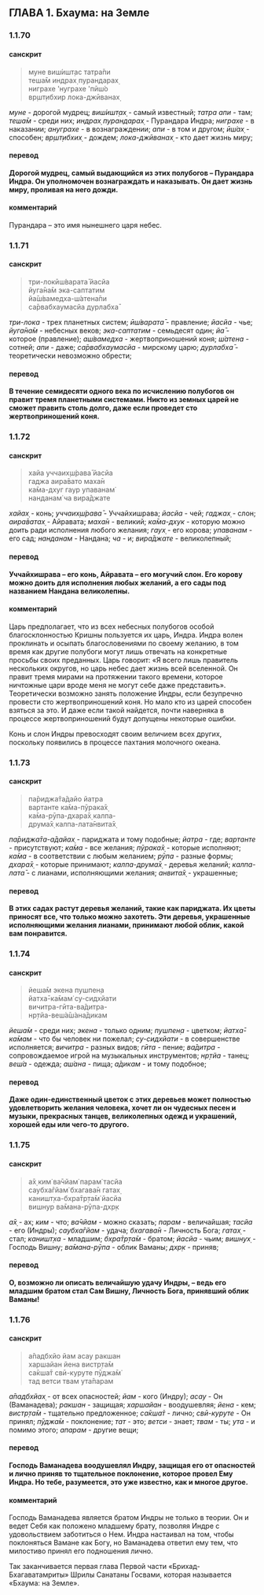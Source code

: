 ## ГЛАВА 1. Бхаума: на Земле

### 1.1.70

#### санскрит

> муне виш́ишт̣ас татра̄пи<br/>
> теша̄м индрах̣ пурандарах̣<br/>
> ниграхе 'нуграхе 'пӣш́о<br/>
> вр̣шт̣ибхир лока-джӣванах̣

_муне_ - дорогой мудрец;
_виш́ишт̣ах̣_ - самый известный;
_татра апи_ - там;
_теша̄м_ - среди них;
_индрах̣ пурандарах̣_ - Пурандара Индра;
_ниграхе_ - в наказании;
_ануграхе_ - в вознаграждении;
_апи_ - в том и другом;
_ӣш́ах̣_ - способен;
_вр̣шт̣ибхих̣_ - дождем;
_лока-джӣванах̣_ - кто дает жизнь миру;

#### перевод

**Дорогой мудрец, самый выдающийся из этих полубогов – Пурандара Индра. Он уполномочен вознаграждать и наказывать. Он дает жизнь миру, проливая на него дожди.**

#### комментарий

Пурандара – это имя нынешнего царя небес.

### 1.1.71

#### санскрит

> три-локӣш́варата̄ йасйа<br/>
> йуга̄на̄м эка-саптатим<br/>
> йа̄ш́вамедха-ш́атена̄пи<br/>
> са̄рвабхаумасйа дурлабха̄

_три-лока_ - трех планетных систем;
_ӣш́варата̄_ - правление;
_йасйа_ - чье;
_йуга̄на̄м_ - небесных веков;
_эка-саптатим_ - семьдесят один;
_йа̄_ - которое (правление);
_аш́вамедха_ - жертвоприношений коня;
_ш́атена_ - сотней;
_апи_ - даже;
_са̄рвабхаумасйа_ - мирскому царю;
_дурлабха̄_ - теоретически невозможно обрести;

#### перевод

**В течение семидесяти одного века по исчислению полубогов он правит тремя планетными системами. Никто из земных царей не сможет править столь долго, даже если проведет сто жертвоприношений коня.**

### 1.1.72

#### санскрит

> хайа уччаих̣ш́рава̄ йасйа<br/>
> гаджа аира̄вато маха̄н<br/>
> ка̄ма-дхуг гаур упаванам̇<br/>
> нанданам̇ ча вира̄джате

_хайах̣_ - конь;
_уччаих̣ш́рава̄_ - Уччайхишрава;
_йасйа_ - чей;
_гаджах̣_ - слон;
_аира̄ватах̣_ - Айравата;
_маха̄н_ - великий;
_ка̄ма-дхук_ - которую можно доить ради исполнения любого желания;
_гаух̣_ - его корова;
_упаванам_ - его сад;
_нанданам_ - Нандана;
_ча_ - и;
_вира̄джате_ - великолепный;

#### перевод

**Уччайхишрава – его конь, Айравата – его могучий слон. Его корову можно доить для исполнения любых желаний, а его сады под названием Нандана великолепны.**

#### комментарий

Царь предполагает, что из всех небесных полубогов особой благосклонностью Кришны пользуется их царь, Индра. Индра волен проклинать и осыпать благословениями по своему желанию, в том время как другие полубоги могут лишь отвечать на конкретные просьбы своих преданных. Царь говорит: «Я всего лишь правитель нескольких округов, но царь небес дает жизнь всей вселенной. Он правит тремя мирами на протяжении такого времени, которое ничтожные цари вроде меня не могут себе даже представить». Теоретически возможно занять положение Индры, если безупречно провести сто жертвоприношений коня. Но мало кто из царей способен взяться за это. И даже если такой найдется, почти наверняка в процессе жертвоприношений будут допущены некоторые ошибки.

Конь и слон Индры превосходят своим величием всех других, поскольку появились в процессе пахтания молочного океана.

### 1.1.73

#### санскрит

> па̄риджа̄та̄дайо йатра<br/>
> вартанте ка̄ма-пӯрака̄х̣<br/>
> ка̄ма-рӯпа-дхара̄х̣ калпа-<br/>
> друма̄х̣ калпа-лата̄нвита̄х̣

_па̄риджа̄та-а̄дайах̣_ - париджата и тому подобные;
_йатра_ - где;
_вартанте_ - присутствуют;
_ка̄ма_ - все желания;
_пӯрака̄х̣_ - которые исполняют;
_ка̄ма_ - в соответствии с любым желанием;
_рӯпа_ - разные формы;
_дхара̄х̣_ - которые принимают;
_калпа-друма̄х̣_ - деревья желаний;
_калпа-лата̄_ - с лианами, исполняющими желания;
_анвита̄х̣_ - украшенные;

#### перевод

**В этих садах растут деревья желаний, такие как париджата. Их цветы приносят все, что только можно захотеть. Эти деревья, украшенные исполняющими желания лианами, принимают любой облик, какой вам понравится.**

### 1.1.74

#### санскрит

> йеша̄м экена пушпен̣а<br/>
> йатха̄-ка̄мам̇ су-сидхйати<br/>
> вичитра-гӣта-ва̄дитра-<br/>
> нр̣тйа-веш́а̄ш́ана̄дикам

_йеша̄м_ - среди них;
_экена_ - только одним;
_пушпен̣а_ - цветком;
_йатха̄-ка̄мам_ - что бы человек ни пожелал;
_су-сидхйати_ - в совершенстве исполняется;
_вичитра_ - разных видов;
_гӣта_ - пение;
_ва̄дитра_ - сопровождаемое игрой на музыкальных инструментов;
_нр̣тйа_ - танец;
_веш́а_ - одежда;
_аш́ана_ - пища;
_а̄дикам_ - и тому подобное;

#### перевод

**Даже один-единственный цветок с этих деревьев может полностью удовлетворить желания человека, хочет ли он чудесных песен и музыки, прекрасных танцев, великолепных одежд и украшений, хорошей еды или чего-то другого.**

### 1.1.75

#### санскрит

> а̄х̣ ким̇ ва̄чйам̇ парам̇ тасйа<br/>
> саубха̄гйам̇ бхагава̄н гатах̣<br/>
> каништ̣ха-бхра̄тр̣та̄м̇ йасйа<br/>
> вишн̣ур ва̄мана-рӯпа-дхр̣к

_а̄х̣_ - ах;
_ким_ - что;
_ва̄чйам_ - можно сказать;
_парам_ - величайшая;
_тасйа_ - его (Индры);
_саубха̄гйам_ - удача;
_бхагава̄н_ - Личность Бога;
_гатах̣_ - стал;
_каништ̣ха_ - младшим;
_бхра̄тр̣та̄м_ - братом;
_йасйа_ - чьим;
_вишн̣ух̣_ - Господь Вишну;
_ва̄мана-рӯпа_ - облик Ваманы;
_дхр̣к_ - приняв;

#### перевод

**О, возможно ли описать величайшую удачу Индры, – ведь его младшим братом стал Сам Вишну, Личность Бога, принявший облик Ваманы!**

### 1.1.76

#### санскрит

> а̄падбхйо йам асау ракшан<br/>
> харшайан йена вистр̣та̄м<br/>
> са̄кша̄т свӣ-куруте пӯджа̄м̇<br/>
> тад ветси твам ута̄парам

_а̄падбхйах̣_ - от всех опасностей;
_йам_ - кого (Индру);
_асау_ - Он (Ваманадева);
_ракшан_ - защищая;
_харшайан_ - воодушевляя;
_йена_ - кем;
_вистр̣та̄м_ - тщательно предложенное;
_са̄кша̄т_ - лично;
_свӣ-куруте_ - Он принял;
_пӯджа̄м_ - поклонение;
_тат_ - это;
_ветси_ - знает;
_твам_ - ты;
_ута_ - и помимо этого;
_апарам_ - другие вещи;

#### перевод

**Господь Ваманадева воодушевлял Индру, защищая его от опасностей и лично приняв то тщательное поклонение, которое провел Ему Индра. Но тебе, разумеется, это уже известно, как и многое другое.**

#### комментарий

Господь Ваманадева является братом Индры не только в теории. Он и ведет Себя как положено младшему брату, позволяя Индре с удовольствием заботиться о Нем. Индра настаивал на том, чтобы поклоняться Вамане как Богу, но Ваманадева ответил ему тем, что милостиво принял его подношения лично.

Так заканчивается первая глава Первой части «Брихад-Бхагаватамриты» Шрилы Санатаны Госвами, которая называется «Бхаума: на Земле».

